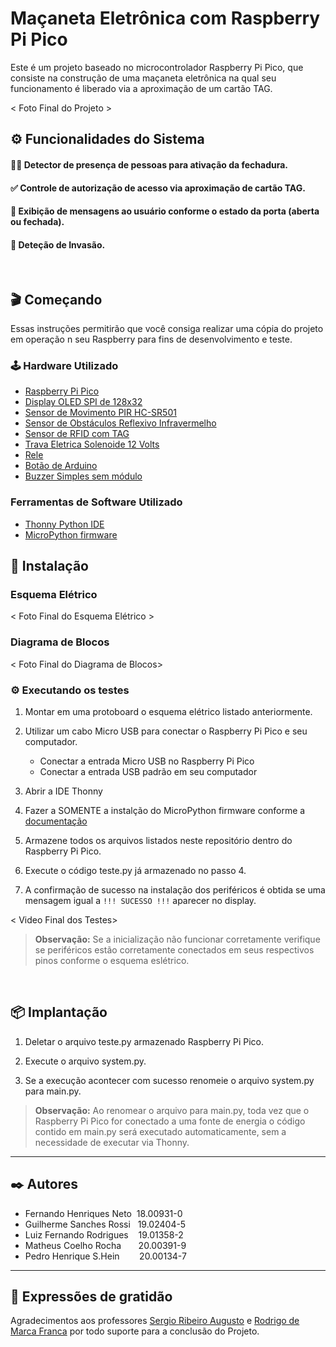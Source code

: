 # Maçaneta Eletrônica com Raspberry Pi Pico

Este é um projeto baseado no microcontrolador Raspberry Pi Pico, que consiste na construção de uma maçaneta eletrônica na qual seu funcionamento é liberado via a aproximação de um cartão TAG.

< Foto Final do Projeto >

## ⚙️ Funcionalidades do Sistema 

#### 🕺🏼 Detector de presença de pessoas para ativação da fechadura.
#### ✅ Controle de autorização de acesso via aproximação de cartão TAG.
#### 🚪 Exibição de mensagens ao usuário conforme o estado da porta (aberta ou fechada).
#### 🚨 Deteção de Invasão.

<br>

## 🎬 Começando

Essas instruções permitirão que você consiga realizar uma cópia do projeto em operação n seu Raspberry para fins de desenvolvimento e teste.

### 🕹️ Hardware Utilizado

 * [Raspberry Pi Pico](https://www.amazon.com.br/LANDZO-Raspberry-Pi-Pico/dp/B08VNR5RLF)
 * [Display OLED SPI de 128x32]()
 * [Sensor de Movimento PIR HC-SR501](https://www.robocore.net/sensor-ambiente/sensor-de-presenca-pir-hc-sr501)
 * [Sensor de Obstáculos Reflexivo Infravermelho](https://www.eletrogate.com/sensor-de-obstaculo-reflexivo-infravermelho)
 * [Sensor de RFID com TAG](https://curtocircuito.com.br/kit-rfid-rc522.html)
 * [Trava Eletrica Solenoide 12 Volts](https://produto.mercadolivre.com.br/MLB-2187293250-mini-trava-eletrica-solenoide-12v-arduino-raspberry-_JM?quantity=1)
 * [Rele]()
 * [Botão de Arduino](https://arduinoeeletronica.com.br/produto/botao-microchave-push-button-4-pinos/)
 * [Buzzer Simples sem módulo](https://www.acheicomponentes.com.br/circuitos-integrados/buzzer-piezo-ps1240p02bt-4khz-s-oscilador?parceiro=3811)

### Ferramentas de Software Utilizado

 * [Thonny Python IDE](https://thonny.org/)
 * [MicroPython firmware](https://projects.raspberrypi.org/en/projects/getting-started-with-the-pico/3)

## 🚀 Instalação

###  Esquema Elétrico

< Foto Final do Esquema Elétrico >

###  Diagrama de Blocos

< Foto Final do Diagrama de Blocos>

### ⚙️ Executando os testes

1. Montar em uma protoboard o esquema elétrico listado anteriormente.

2. Utilizar um cabo Micro USB para conectar o Raspberry Pi Pico e seu computador.
    - Conectar a entrada Micro USB no Raspberry Pi Pico
    - Conectar a entrada USB padrão em seu computador

3. Abrir a IDE Thonny
    
3. Fazer a SOMENTE a instalção do MicroPython firmware conforme a [documentação](https://projects.raspberrypi.org/en/projects/getting-started-with-the-pico/3)

4. Armazene todos os arquivos listados neste repositório dentro do Raspberry Pi Pico.

5. Execute o código teste.py já armazenado no passo 4.

6. A confirmação de sucesso na instalação dos periféricos é obtida se uma mensagem igual a ``` !!! SUCESSO !!! ``` aparecer no display.

< Video Final dos Testes>

> **Observação:** Se a inicialização não funcionar corretamente verifique se periféricos estão corretamente conectados em seus respectivos pinos conforme o esquema eslétrico.

<br>

## 📦 Implantação

1. Deletar o arquivo teste.py armazenado Raspberry Pi Pico.

2. Execute o arquivo system.py.

3. Se a execução acontecer com sucesso renomeie o arquivo system.py para main.py.

> **Observação:** Ao renomear o arquivo para main.py, toda vez que o Raspberry Pi Pico for conectado a uma fonte de energia o código contido em main.py será executado automaticamente, sem a necessidade de executar via Thonny.


---

## ✒️ Autores

* Fernando Henriques Neto &nbsp;18.00931-0 
* Guilherme Sanches Rossi &nbsp;&nbsp;19.02404-5 
* Luiz Fernando Rodrigues &nbsp;&nbsp;&nbsp;19.01358-2 
* Matheus Coelho Rocha  &nbsp;&nbsp;&nbsp;&nbsp;&nbsp;&nbsp;20.00391-9 
* Pedro Henrique S.Hein &nbsp;&nbsp;&nbsp;&nbsp;&nbsp;&nbsp;&nbsp;20.00134-7 

---


## 🎁 Expressões de gratidão

Agradecimentos aos professores [Sergio Ribeiro Augusto](https://br.linkedin.com/in/sergio-ribeiro-augusto-258a9ba0) e [Rodrigo de Marca Franca](https://br.linkedin.com/in/rodrigo-frança-847872b1) por todo suporte para a conclusão do Projeto.


